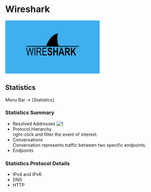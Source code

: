 # Wireshark
<img src="https://github.com/nkn-ctrl/pushtest/blob/main/wireshark-logo.png" width="300">

## Statistics
Menu Bar -> \[Statistics\]
### Statistics Summary
- Resolved Addresses
![1](https://miro.medium.com/max/1400/0*gUDMUOL7UpGjkzj8.webp)
- Protocol Hierarchy  
  right-click and filter the event of interest.
- Conversations  
  Conversation represents traffic between two specific endpoints.
- Endpoints

### Statistics Protocol Details
- IPv4 and IPv6
- DNS
- HTTP
